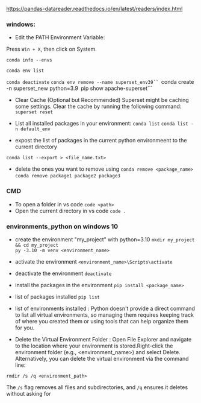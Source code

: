 
https://pandas-datareader.readthedocs.io/en/latest/readers/index.html


### windows:
* Edit the PATH Environment Variable:

Press ```Win + X```, then click on System.


```conda info --envs```

```conda env list```

```conda deactivate```
```conda env remove --name superset_env39``
```conda create -n superset_new python=3.9```
```pip show apache-superset```

* Clear Cache (Optional but Recommended) Superset might be caching some settings. Clear the cache by running the following command: 
```superset reset```

* List all installed packages in your environment:
```conda list```
```conda list -n default_env```

* expost the list of packages in the current python environmeent to the current directory

```conda list --export > <file_name.txt>```

*  delete the ones you want to remove using
```conda remove <package_name>```
```conda remove package1 package2 package3```

### CMD
* To open a folder in vs code
```code <path>```
* Open the current directory in vs code
```code .```


### environments_python on windows 10
* create the environment "my_project" with python=3.10
```mkdir my_project && cd my_project```<br>
```py -3.10 -m venv <environment_name>```<br>

* activate the environment
```<environment_name>\Scripts\activate```

* deactivate the environment
```deactivate```

* install the packages in the environment
```pip install <package_name>```

* list of packages installed
```pip list```

* list of environments installed : Python doesn't provide a direct command to list all virtual environments, so managing them requires keeping track of where you created them or using tools that can help organize them for you.

* Delete the Virtual Environment Folder : Open File Explorer and navigate to the location where your environment is stored.Right-click the environment folder (e.g., <environment_name>) and select Delete.<br>
Alternatively, you can delete the virtual environment via the command line:

```rmdir /s /q <environment_path>```

The ```/s``` flag removes all files and subdirectories, and ```/q``` ensures it deletes without asking for











